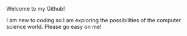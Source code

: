 Welcome to my Github!

I am new to coding so I am exploring the possibilities of the computer science world. Please go easy on me!
